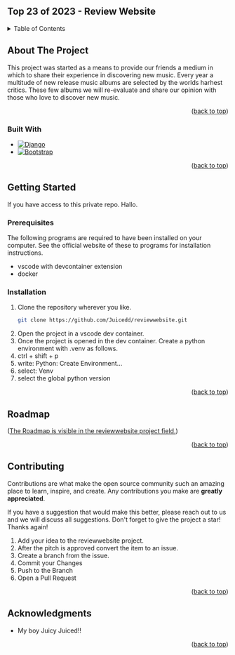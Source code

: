 <!-- Improved compatibility of back to top link: See: https://github.com/othneildrew/Best-README-Template/pull/73 -->
<a name="readme-top"></a>
<!--
*** Thanks for checking out the Best-README-Template. If you have a suggestion
*** that would make this better, please fork the repo and create a pull request
*** or simply open an issue with the tag "enhancement".
*** Don't forget to give the project a star!
*** Thanks again! Now go create something AMAZING! :D
-->



<!-- PROJECT SHIELDS -->
<!--
*** I'm using markdown "reference style" links for readability.
*** Reference links are enclosed in brackets [ ] instead of parentheses ( ).
*** See the bottom of this document for the declaration of the reference variables
*** for contributors-url, forks-url, etc. This is an optional, concise syntax you may use.
*** https://www.markdownguide.org/basic-syntax/#reference-style-links
-->


<!-- PROJECT LOGO -->
## Top 23 of 2023 - Review Website

<!-- TABLE OF CONTENTS -->
<details>
  <summary>Table of Contents</summary>
  <ol>
    <li>
      <a href="#about-the-project">About The Project</a>
      <ul>
        <li><a href="#built-with">Built With</a></li>
      </ul>
    </li>
    <li>
      <a href="#getting-started">Getting Started</a>
      <ul>
        <li><a href="#prerequisites">Prerequisites</a></li>
        <li><a href="#installation">Installation</a></li>
      </ul>
    </li>
    <li><a href="#usage">Usage</a></li>
    <li><a href="#roadmap">Roadmap</a></li>
    <li><a href="#contributing">Contributing</a></li>
    <li><a href="#license">License</a></li>
    <li><a href="#contact">Contact</a></li>
    <li><a href="#acknowledgments">Acknowledgments</a></li>
  </ol>
</details>



<!-- ABOUT THE PROJECT -->
## About The Project

This project was started as a means to provide our friends a medium in which to share their experience in discovering new music. 
Every year a multitude of new release music albums are selected by the worlds harhest critics. 
These few albums we will re-evaluate and share our opinion with those who love to discover new music.

<p align="right">(<a href="#readme-top">back to top</a>)</p>

### Built With

* [![Django][Django.com]][Django-url]
* [![Bootstrap][Bootstrap.com]][Bootstrap-url]

<p align="right">(<a href="#readme-top">back to top</a>)</p>



<!-- GETTING STARTED -->
## Getting Started

If you have access to this private repo. Hallo. 



### Prerequisites

The following programs are required to have been installed on your computer. See the official website of these to programs for installation instructions.
* vscode with devcontainer extension
* docker

### Installation

1. Clone the repository wherever you like.
   ```sh
   git clone https://github.com/Juicedd/reviewwebsite.git
   ```
2. Open the project in a vscode dev container. 
3. Once the project is opened in the dev container. Create a python environment with .venv as follows.
4. ctrl + shift + p
5. write: Python: Create Environment...
6. select: Venv
7. select the global python version

<p align="right">(<a href="#readme-top">back to top</a>)</p>



<!-- ROADMAP -->
## Roadmap

<p align="left">(<a href="https://github.com/users/Juicedd/projects/1">The Roadmap is visible in the reviewwebsite project field.</a>)</p>

<p align="right">(<a href="#readme-top">back to top</a>)</p>



<!-- CONTRIBUTING -->
## Contributing

Contributions are what make the open source community such an amazing place to learn, inspire, and create. Any contributions you make are **greatly appreciated**.

If you have a suggestion that would make this better, please reach out to us and we will discuss all suggestions.
Don't forget to give the project a star! Thanks again!

1. Add your idea to the reviewwebsite project.
2. After the pitch is approved convert the item to an issue.
4. Create a branch from the issue.
5. Commit your Changes
6. Push to the Branch 
7. Open a Pull Request

<p align="right">(<a href="#readme-top">back to top</a>)</p>



<!-- ACKNOWLEDGMENTS -->
## Acknowledgments

* My boy Juicy Juiced!!

<p align="right">(<a href="#readme-top">back to top</a>)</p>



<!-- MARKDOWN LINKS & IMAGES -->
<!-- https://www.markdownguide.org/basic-syntax/#reference-style-links -->
[Django.com]: https://img.shields.io/badge/Django-0C4B33?style=for-the-badge&logo=django&logoColor=white
[Django-url]: https://www.djangoproject.com
[Bootstrap.com]: https://img.shields.io/badge/Bootstrap-563D7C?style=for-the-badge&logo=bootstrap&logoColor=white
[Bootstrap-url]: https://getbootstrap.com
